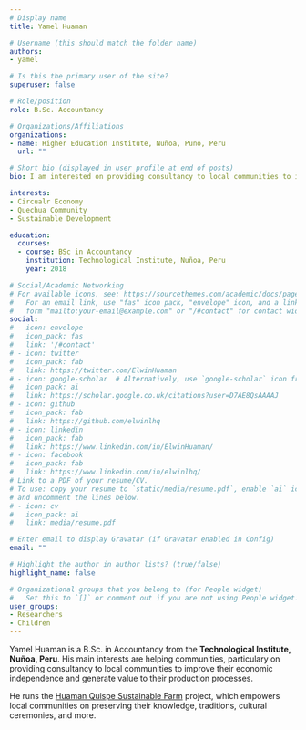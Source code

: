 ```yaml
---
# Display name
title: Yamel Huaman

# Username (this should match the folder name)
authors:
- yamel

# Is this the primary user of the site?
superuser: false

# Role/position
role: B.Sc. Accountancy

# Organizations/Affiliations
organizations:
- name: Higher Education Institute, Nuñoa, Puno, Peru
  url: ""

# Short bio (displayed in user profile at end of posts)
bio: I am interested on providing consultancy to local communities to improve their economic independence and generate value to their production processes.

interests:
- Circualr Economy
- Quechua Community
- Sustainable Development

education:
  courses:
  - course: BSc in Accountancy
    institution: Technological Institute, Nuñoa, Peru
    year: 2018

# Social/Academic Networking
# For available icons, see: https://sourcethemes.com/academic/docs/page-builder/#icons
#   For an email link, use "fas" icon pack, "envelope" icon, and a link in the
#   form "mailto:your-email@example.com" or "/#contact" for contact widget.
social:
# - icon: envelope
#   icon_pack: fas
#   link: '/#contact'
# - icon: twitter
#   icon_pack: fab
#   link: https://twitter.com/ElwinHuaman
# - icon: google-scholar  # Alternatively, use `google-scholar` icon from `ai` icon pack
#   icon_pack: ai
#   link: https://scholar.google.co.uk/citations?user=D7AE8QsAAAAJ
# - icon: github
#   icon_pack: fab
#   link: https://github.com/elwinlhq
# - icon: linkedin
#   icon_pack: fab
#   link: https://www.linkedin.com/in/ElwinHuaman/
# - icon: facebook
#   icon_pack: fab
#   link: https://www.linkedin.com/in/elwinlhq/
# Link to a PDF of your resume/CV.
# To use: copy your resume to `static/media/resume.pdf`, enable `ai` icons in `params.toml`, 
# and uncomment the lines below.
# - icon: cv
#   icon_pack: ai
#   link: media/resume.pdf

# Enter email to display Gravatar (if Gravatar enabled in Config)
email: ""

# Highlight the author in author lists? (true/false)
highlight_name: false

# Organizational groups that you belong to (for People widget)
#   Set this to `[]` or comment out if you are not using People widget.
user_groups:
- Researchers
- Children
---
```


Yamel Huaman is a B.Sc. in Accountancy from the **Technological Institute, Nuñoa, Peru**. His main interests are helping communities, particulary on providing consultancy to local communities to improve their economic independence and generate value to their production processes.

He runs the [Huaman Quispe Sustainable Farm](https://quechuaexperience.github.io/) project, which empowers local communities on preserving their knowledge, traditions, cultural ceremonies, and more.

